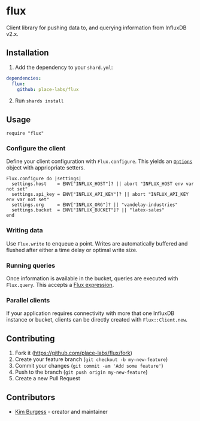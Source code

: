 # flux

Client library for pushing data to, and querying information from InfluxDB v2.x.

## Installation

1. Add the dependency to your `shard.yml`:

```yaml
dependencies:
  flux:
    github: place-labs/flux
```

2. Run `shards install`

## Usage

```crystal
require "flux"
```

### Configure the client

Define your client configuration with `Flux.configure`. This yields an
[`Options`](https://github.com/place-labs/flux/blob/master/src/flux.cr#L7-L15) object
with appriopriate setters.

```crystal
Flux.configure do |settings|
  settings.host    = ENV["INFLUX_HOST"]? || abort "INFLUX_HOST env var not set"
  settings.api_key = ENV["INFLUX_API_KEY"]? || abort "INFLUX_API_KEY env var not set"
  settings.org     = ENV["INFLUX_ORG"]? || "vandelay-industries"
  settings.bucket  = ENV["INFLUX_BUCKET"]? || "latex-sales"
end
```

### Writing data

Use `Flux.write` to enqueue a point. Writes are automatically buffered and
flushed after either a time delay or optimal write size.

### Running queries

Once information is available in the bucket, queries are executed with
`Flux.query`.  This accepts a [Flux
expression](https://v2.docs.influxdata.com/v2.0/reference/flux/).

### Parallel clients

If your application requires connectivity with more that one InfluxDB instance
or bucket, clients can be directly created with `Flux::Client.new`.

## Contributing

1. Fork it (<https://github.com/place-labs/flux/fork>)
2. Create your feature branch (`git checkout -b my-new-feature`)
3. Commit your changes (`git commit -am 'Add some feature'`)
4. Push to the branch (`git push origin my-new-feature`)
5. Create a new Pull Request

## Contributors

- [Kim Burgess](https://github.com/kimburgess) - creator and maintainer
